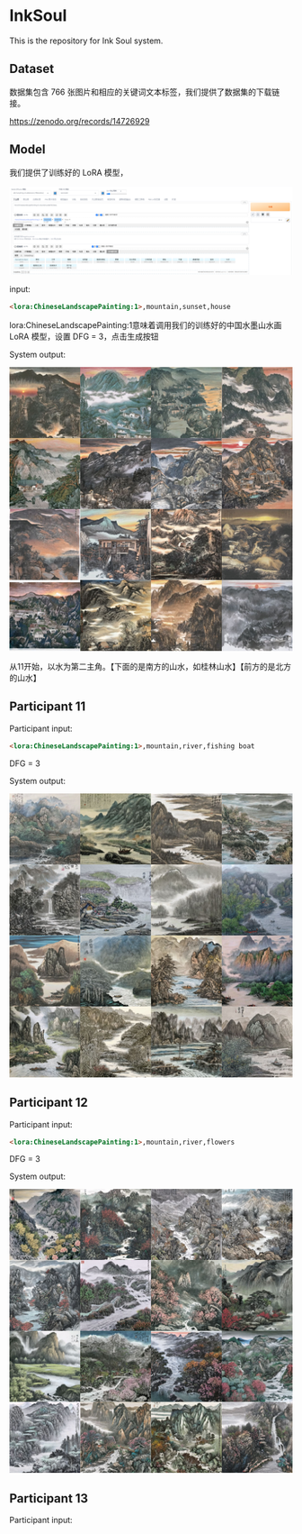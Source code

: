 # InkSoul

This is the repository for Ink Soul system.



## Dataset

数据集包含 766 张图片和相应的关键词文本标签，我们提供了数据集的下载链接。

https://zenodo.org/records/14726929

## Model

我们提供了训练好的 LoRA 模型，

![usage1](README-zh.assets/usage1-17378166101721.png)

input:

```html
<lora:ChineseLandscapePainting:1>,mountain,sunset,house
```

lora:ChineseLandscapePainting:1意味着调用我们的训练好的中国水墨山水画 LoRA 模型，设置 DFG = 3，点击生成按钮

System output:

![10](README-zh.assets/10.jpg)



从11开始，以水为第二主角。【下面的是南方的山水，如桂林山水】【前方的是北方的山水】



## Participant 11  

Participant input:

```html
<lora:ChineseLandscapePainting:1>,mountain,river,fishing boat
```

DFG = 3

System output:

![11](README-zh.assets/11.jpg)



## Participant 12  

Participant input:

```html
<lora:ChineseLandscapePainting:1>,mountain,river,flowers
```

DFG = 3

System output:

![12](README-zh.assets/12.jpg)



## Participant 13  

Participant input:
